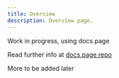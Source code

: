 ```yaml
---
title: Overview
description: Overview page.
---
```


Work in progress, using docs.page

Read further info at [docs.page repo](https://github.com/invertase/docs.page/blob/main/README.md)

More to be added later
